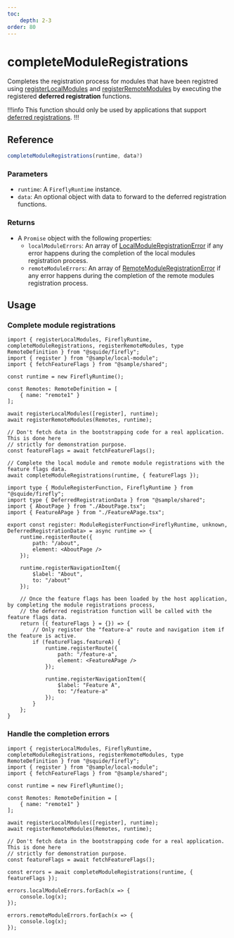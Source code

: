 ```yaml
---
toc:
    depth: 2-3
order: 80
---
```


# completeModuleRegistrations

Completes the registration process for modules that have been registred using [registerLocalModules](./registerLocalModules.md) and [registerRemoteModules](./registerRemoteModules.md) by executing the registered **deferred registration** functions.

!!!info
This function should only be used by applications that support [deferred registrations](./registerLocalModules.md#defer-the-registration-of-routes-or-navigation-items).
!!!

## Reference

```ts
completeModuleRegistrations(runtime, data?)
```

### Parameters

- `runtime`: A `FireflyRuntime` instance.
- `data`: An optional object with data to forward to the deferred registration functions.

### Returns

- A `Promise` object with the following properties:
    - `localModuleErrors`: An array of [LocalModuleRegistrationError](./completeLocalModuleRegistrations.md#returns) if any error happens during the completion of the local modules registration process.
    - `remoteModuleErrors`: An array of [RemoteModuleRegistrationError](./completeRemoteModuleRegistrations.md#returns) if any error happens during the completion of the remote modules registration process.

## Usage

### Complete module registrations

```tsx !#11-12,19 host/src/bootstrap.tsx
import { registerLocalModules, FireflyRuntime, completeModuleRegistrations, registerRemoteModules, type RemoteDefinition } from "@squide/firefly";
import { register } from "@sample/local-module";
import { fetchFeatureFlags } from "@sample/shared";

const runtime = new FireflyRuntime();

const Remotes: RemoteDefinition = [
    { name: "remote1" }
];

await registerLocalModules([register], runtime);
await registerRemoteModules(Remotes, runtime);

// Don't fetch data in the bootstrapping code for a real application. This is done here
// strictly for demonstration purpose.
const featureFlags = await fetchFeatureFlags();

// Complete the local module and remote module registrations with the feature flags data.
await completeModuleRegistrations(runtime, { featureFlags });
```

```tsx !#19-32 remote-module/src/register.tsx
import type { ModuleRegisterFunction, FireflyRuntime } from "@squide/firefly";
import type { DeferredRegistrationData } from "@sample/shared";
import { AboutPage } from "./AboutPage.tsx";
import { FeatureAPage } from "./FeatureAPage.tsx";

export const register: ModuleRegisterFunction<FireflyRuntime, unknown, DeferredRegistrationData> = async runtime => {
    runtime.registerRoute({
        path: "/about",
        element: <AboutPage />
    });

    runtime.registerNavigationItem({
        $label: "About",
        to: "/about"
    });

    // Once the feature flags has been loaded by the host application, by completing the module registrations process,
    // the deferred registration function will be called with the feature flags data.
    return ({ featureFlags } = {}) => {
        // Only register the "feature-a" route and navigation item if the feature is active.
        if (featureFlags.featureA) {
            runtime.registerRoute({
                path: "/feature-a",
                element: <FeatureAPage />
            });

            runtime.registerNavigationItem({
                $label: "Feature A",
                to: "/feature-a"
            });
        }
    };
}
```

### Handle the completion errors

```tsx !#18-26 host/src/bootstrap.tsx
import { registerLocalModules, FireflyRuntime, completeModuleRegistrations, registerRemoteModules, type RemoteDefinition } from "@squide/firefly";
import { register } from "@sample/local-module";
import { fetchFeatureFlags } from "@sample/shared";

const runtime = new FireflyRuntime();

const Remotes: RemoteDefinition = [
    { name: "remote1" }
];

await registerLocalModules([register], runtime);
await registerRemoteModules(Remotes, runtime);

// Don't fetch data in the bootstrapping code for a real application. This is done here
// strictly for demonstration purpose.
const featureFlags = await fetchFeatureFlags();

const errors = await completeModuleRegistrations(runtime, { featureFlags });

errors.localModuleErrors.forEach(x => {
    console.log(x);
});

errors.remoteModuleErrors.forEach(x => {
    console.log(x);
});
```
